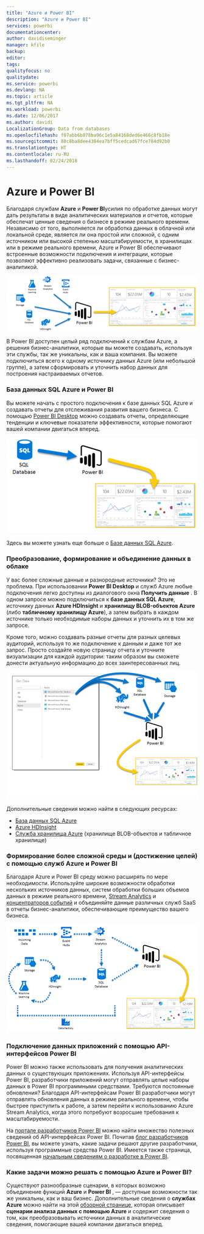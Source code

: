```yaml
---
title: "Azure и Power BI"
description: "Azure и Power BI"
services: powerbi
documentationcenter: 
author: davidiseminger
manager: kfile
backup: 
editor: 
tags: 
qualityfocus: no
qualitydate: 
ms.service: powerbi
ms.devlang: NA
ms.topic: article
ms.tgt_pltfrm: NA
ms.workload: powerbi
ms.date: 12/06/2017
ms.author: davidi
LocalizationGroup: Data from databases
ms.openlocfilehash: f07abb6b878ba96c1e5a84168ded6e466c8fb18e
ms.sourcegitcommit: 88c8ba8dee4384ea7bff5cedcad67fce784d92b0
ms.translationtype: HT
ms.contentlocale: ru-RU
ms.lasthandoff: 02/24/2018
---
```

# <a name="azure-and-power-bi"></a>Azure и Power BI
Благодаря службам **Azure** и **Power BI**усилия по обработке данных могут дать результаты в виде аналитических материалов и отчетов, которые обеспечат ценные сведения о бизнесе в режиме реального времени. Независимо от того, выполняется ли обработка данных в облачной или локальной среде, является ли она простой или сложной, с одним источником или высокой степенью масштабируемости, в хранилищах или в режиме реального времени, Azure и Power BI обеспечивают встроенные возможности подключения и интеграции, которые позволяют эффективно реализовать задачи, связанные с бизнес-аналитикой.

![](media/service-azure-and-power-bi/azure_1.png)

В Power BI доступен целый ряд подключений к службам Azure, а решения бизнес-аналитики, которые вы можете создавать, используя эти службы, так же уникальны, как и ваша компания. Вы можете подключиться всего к одному источнику данных Azure (или небольшой группе), а затем сформировать и уточнить набор данных для построения настраиваемых отчетов.

### <a name="azure-sql-database-and-power-bi"></a>База данных SQL Azure и Power BI
Вы можете начать с простого подключения к базе данных SQL Azure и создавать отчеты для отслеживания развития вашего бизнеса. С помощью [Power BI Desktop](desktop-getting-started.md) можно создавать отчеты, определяющие тенденции и ключевые показатели эффективности, которые помогают вашей компании двигаться вперед.

![](media/service-azure-and-power-bi/azure_2_sqltopbi.png)

Здесь вы можете узнать еще больше о [Базе данных SQL Azure](http://azure.microsoft.com/services/sql-database/).

### <a name="transform-shape-and-merge-your-cloud-data"></a>Преобразование, формирование и объединение данных в облаке
У вас более сложные данные и разнородные источники? Это не проблема. При использовании **Power BI Desktop** и служб Azure любые подключения легко доступны из диалогового окна **Получить данные** . В одном запросе можно подключиться к **базе данных SQL Azure**, источнику данных **Azure HDInsight** и **хранилищу BLOB-объектов Azure** (либо **табличному хранилищу Azure**), а затем выбрать в каждом источнике только необходимые наборы данных и уточнить их в том же запросе.

Кроме того, можно создавать разные отчеты для разных целевых аудиторий, используя то же подключение к данным и даже тот же запрос. Просто создайте новую страницу отчета и уточните визуализации для каждой аудитории: таким образом вы сможете донести актуальную информацию до всех заинтересованных лиц.

![](media/service-azure-and-power-bi/azure_3_multipletopbi.png)

Дополнительные сведения можно найти в следующих ресурсах:

* [База данных SQL Azure](http://azure.microsoft.com/services/sql-database/)
* [Azure HDInsight](http://azure.microsoft.com/services/hdinsight/)
* [Служба хранилища Azure](http://azure.microsoft.com/services/storage/) (хранилище BLOB-объектов и табличное хранилище)

### <a name="get-complex-and-ahead-using-azure-services-and-power-bi"></a>Формирование более сложной среды и (достижение целей) с помощью служб Azure и Power BI
Благодаря Azure и Power BI среду можно расширять по мере необходимости. Используйте широкие возможности обработки нескольких источников данных, систем обработки больших объемов данных в режиме реального времени, [Stream Analytics](http://azure.microsoft.com/services/stream-analytics/) и [концентраторов событий](http://azure.microsoft.com/services/event-hubs/) и объединяйте данные различных служб SaaS в отчеты бизнес-аналитики, обеспечивающие преимущество вашего бизнеса.

![](media/service-azure-and-power-bi/azure_4_complex.png)

### <a name="connect-your-app-data-using-power-bi-apis"></a>Подключение данных приложений с помощью API-интерфейсов Power BI
Power BI можно также использовать для получения аналитических данных о существующих приложениях. Используя API-интерфейсы Power BI, разработчики приложений могут отправлять целые наборы данных в Power BI программными средствами. Требуются постоянные обновления? Благодаря API-интерфейсам Power BI разработчики могут отправлять обновления данных в режиме реального времени, чтобы быстрее приступить к работе, а затем перейти к использованию Azure Stream Analytics, когда этого потребуют возросшие требования к масштабируемости.

На [портале разработчиков Power BI](http://dev.powerbi.com) можно найти множество полезных сведений об API-интерфейсах Power BI. Почитав [блог разработчиков Power BI](http://blogs.msdn.com/powerbidev), вы можете узнать, какие задачи решают другие разработчики, используя программные средства Power BI. Имеется также страница, посвященная [начальным сведениям о разработке в Power BI](https://msdn.microsoft.com/library/dn889824.aspx).

### <a name="what-could-you-do-with-azure-and-power-bi"></a>Какие задачи можно решать с помощью Azure и Power BI?
Существуют разнообразные сценарии, в которых возможно объединение функций **Azure** и **Power BI** , — доступные возможности так же уникальны, как и ваш бизнес. Дополнительные сведения о **службах Azure** можно найти на этой [обзорной странице](http://go.microsoft.com/fwlink/?LinkId=535031&clcid=0x409), которая описывает **сценарии анализа данных с помощью Azure** и содержит сведения о том, как преобразовывать источники данных в аналитические сведения, помогающие вашей компании двигаться вперед.

